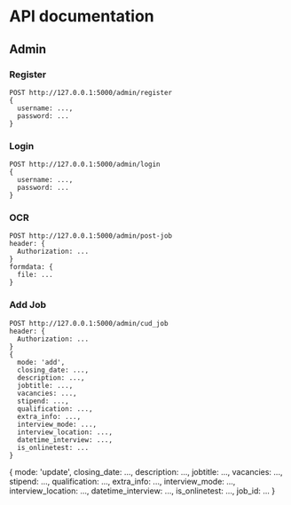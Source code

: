 # API documentation
## Admin
### Register
```
POST http://127.0.0.1:5000/admin/register 
{
  username: ...,
  password: ...
}
```
### Login
```
POST http://127.0.0.1:5000/admin/login
{
  username: ...,
  password: ...
}
```
### OCR
```
POST http://127.0.0.1:5000/admin/post-job
header: {
  Authorization: ...
}
formdata: {
  file: ...
}
```
### Add Job
```
POST http://127.0.0.1:5000/admin/cud_job
header: {
  Authorization: ...
}
{
  mode: 'add',
  closing_date: ...,
  description: ...,
  jobtitle: ...,
  vacancies: ...,
  stipend: ...,
  qualification: ...,
  extra_info: ...,
  interview_mode: ...,
  interview_location: ...,
  datetime_interview: ...,
  is_onlinetest: ...
}
```
{
  mode: 'update',
  closing_date: ...,
  description: ...,
  jobtitle: ...,
  vacancies: ...,
  stipend: ...,
  qualification: ...,
  extra_info: ...,
  interview_mode: ...,
  interview_location: ...,
  datetime_interview: ...,
  is_onlinetest: ...,
  job_id: ...
}